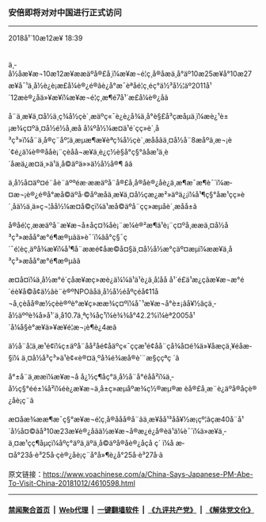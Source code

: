 ### 安倍即将对对中国进行正式访问
------------------------

<div class="published">
 <span class="date" title="ä¸­å½æ¶é´">
  <time datetime="2018-10-12T18:39:51+08:00">
   2018å¹´10æ12æ¥ 18:39
  </time>
 </span>
</div>
<br/>
<div class="wsw">
 <p>
  ä¸­å½åæ¥æ¬10æ12æ¥ææäºå®£å¸ï¼æ¥æ¬é¦ç¸å®åæä¸å°äº10æ25æ¥å°10æ27æ¥å¯¹ä¸­å½è¿è¡æ­£å¼è®¿é®ãè¿å°æ¯èªåé¦ç¸éç°ä½³å½¦äº2011å¹´12æè®¿åä»¥æ¥ï¼æ¥æ¬é¦ç¸æ¶é7å¹´æ­£å¼è®¿åã
 </p>
 <p>
  å¨ä¸­æ¥ä¸¤å½ä¸ç¾å½çè´¸æäºç«¯è¿è¿å¾ä¸å°è§£å³çæåµä¸ï¼æè¿¹è±¡æ¾ç¤ºä¸¤å½é½å¸æå å¼ºå½¼æ­¤ä¹é´çç»è´¸å³ç³»ï¼å¨ä¸å®ç¨åº¦ä¸æµæ¶æ¥èªç¾å½çè´¸æååãä¸¤å½å¨8æåºä¸æ¬¡è´¢é¿ä¼è®®ååè¡¨çèåå¬æ¥ä¸­è¿ç½è§å°ç§°âåæ¹ä¸è´åæä¿æ¤ä¸»ä¹ä¸å©äºä»»ä½å½å®¶ âã
 </p>
 <p>
  ä¸­å½å¤äº¤é¨åè¨äººéæ·ææäºå¨å®£å¸å®åè®¿åè¿ä¸æ¶æ¯æ¶è¯´ï¼æ­¤æ¬¡è®¿é®å°æå©äºå·©åºæåä¸­æ¥ä¸¤å½çæ¿æ²»äºä¿¡ï¼å¹¶ç§°åæ¹çç»è´¸åä½ä¸ä»ç¬¦åå½¼æ­¤å©çï¼ä¹æå©äºå¨çç»æµåè´¸æåå±ã
 </p>
 <p>
  å®åé¦ç¸ææäºå¨æ¥æ¬å±åç¤¾åè¡¨æ¼è®²æ¶ä¹è¡¨ç¤ºå¸ææä¸¤å½å³ç³»æåå°æ°é¶æ®µãä»è¯´ï¼âå°ç§¯ç´¯é¦èç¸äºå¾æ¥ï¼å¹¶å¨ææé¢åæ©å¤§ä¸¤å½å½æ°çäº¤æµï¼ææ¥ä¸­å³ç³»æåå°æ°é¶æ®µãâ
 </p>
 <p>
  æ­¤å¤ï¼ä¸­å½æ°é´çåæ¥æç»æè¿ä¼¼ä¹ä¹è¿ä¸å¦åå å¹´é£ä¹æ¿çãæ¥æ¬æ°é´éè¥å©å¢ä½âè¨è®ºNPOâåä¸­å½å½éåºçéå¢11å¬å¸çèåå®æ½çèè®ºè°æ¥ç»ææ¾ç¤ºï¼å¯¹æ¥æ¬å°è±¡âå¥½âçä¸­å½äººè¾å»å¹´ä¸å10.7ä¸ªç¾åç¹ï¼è¾¾å°42.2%ï¼èª2005å¹´å¼å§è°æ¥ä»¥æ¥é¦æ¬¡è¶è¿4æã
 </p>
 <p>
  ä½å¨å¦ä¸æ¹é¢ï¼ç±äºå¨åå²åé¢åäºç«¯ç­ç­æ¹é¢å­å¨çå¾å¤é¾ä»¥åæçä¸¥éåæ­§ï¼ ä¸¤å½å³ç³»ä¹è¢«è®¤ä¸ºå¾é¾æå®è´¨æ§ççªç ´ã
 </p>
 <p>
  å°±å¨ä¸ææï¼æ¥æ¬å å¿½ç¶åç°ä¸­å½å¨å°éåå²ï¼ä¸­å½ç§°éé±¼å²ï¼éè¿æ¥æ¬ä¸å±ç»æµåºæ¾ç½®æµ®æ èå®£å¸æ¨è¿äºå®åçè®¿åè¡ç¨ã
 </p>
 <p>
  æ­¤åæ¾ææ¶æ¯ç§°æ¥æ¬é¦ç¸å®ååå®å¨ãä¸­æ¥åå¹³åå¥½æ¡çº¦ãçæ40å¨å¹´å½å¤©ãå³10æ23æ¥è®¿åãä½æ¥æ¬å®æ¿é¿å®èä¹ä¼è¯´ï¼ä»æ¥ä¸­ä¸¤æ¹çç¶åµçï¼åºç°äºä¸äºä¸å©äºå®åè®¿åçå ç´ ï¼å æ­¤å°23å·è³25å·çè®¿åè¡ç¨å°å»¶è¿å°25å·è³27å·ã
  <br/>
 </p>
</div>

原文链接：https://www.voachinese.com/a/China-Says-Japanese-PM-Abe-To-Visit-China-20181012/4610598.html


------------------------
#### [禁闻聚合首页](https://github.com/gfw-breaker/banned-news/blob/master/README.md) &nbsp;|&nbsp; [Web代理](https://github.com/gfw-breaker/open-proxy/blob/master/README.md) &nbsp;|&nbsp;  [一键翻墙软件](https://github.com/gfw-breaker/nogfw/blob/master/README.md) &nbsp;|&nbsp; [《九评共产党》](https://github.com/gfw-breaker/9ping.md/blob/master/README.md#九评之一评共产党是什么) &nbsp;|&nbsp; [《解体党文化》](https://github.com/gfw-breaker/jtdwh.md/blob/master/README.md#绪论)